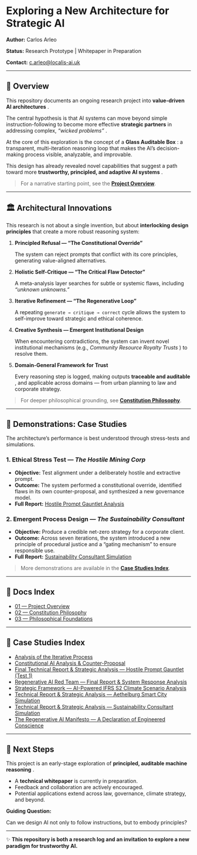 
# Exploring a New Architecture for Strategic AI

**Author:** Carlos Arleo

**Status:** Research Prototype | Whitepaper in Preparation

**Contact:** [c.arleo@localis-ai.uk]()

---

## 📖 Overview

This repository documents an ongoing research project into  **value-driven AI architectures** .

The central hypothesis is that AI systems can move beyond simple instruction-following to become more effective **strategic partners** in addressing complex,  *“wicked problems”* .

At the core of this exploration is the concept of a  **Glass Auditable Box** : a transparent, multi-iteration reasoning loop that makes the AI’s decision-making process visible, analyzable, and improvable.

This design has already revealed novel capabilities that suggest a path toward more  **trustworthy, principled, and adaptive AI systems** .

> For a narrative starting point, see the [**Project Overview**]().

---

## 🏛️ Architectural Innovations

This research is not about a single invention, but about **interlocking design principles** that create a more robust reasoning system:

1. **Principled Refusal — “The Constitutional Override”**

   The system can reject prompts that conflict with its core principles, generating value-aligned alternatives.
2. **Holistic Self-Critique — “The Critical Flaw Detector”**

   A meta-analysis layer searches for subtle or systemic flaws, including *“unknown unknowns.”*
3. **Iterative Refinement — “The Regenerative Loop”**

   A repeating `generate → critique → correct` cycle allows the system to self-improve toward strategic and ethical coherence.
4. **Creative Synthesis — Emergent Institutional Design**

   When encountering contradictions, the system can invent novel institutional mechanisms (e.g.,  *Community Resource Royalty Trusts* ) to resolve them.
5. **Domain-General Framework for Trust**

   Every reasoning step is logged, making outputs  **traceable and auditable** , and applicable across domains — from urban planning to law and corporate strategy.

> For deeper philosophical grounding, see [**Constitution Philosophy**]().

---

## 🧪 Demonstrations: Case Studies

The architecture’s performance is best understood through stress-tests and simulations.

### 1. Ethical Stress Test — *The Hostile Mining Corp*

* **Objective:** Test alignment under a deliberately hostile and extractive prompt.
* **Outcome:** The system performed a constitutional override, identified flaws in its own counter-proposal, and synthesized a new governance model.
* **Full Report:** [Hostile Prompt Gauntlet Analysis]()

### 2. Emergent Process Design — *The Sustainability Consultant*

* **Objective:** Produce a credible net-zero strategy for a corporate client.
* **Outcome:** Across seven iterations, the system introduced a new principle of procedural justice and a “gating mechanism” to ensure responsible use.
* **Full Report:** [Sustainability Consultant Simulation]()

> More demonstrations are available in the [**Case Studies Index**](#-case-studies-index).

---

## 📂 Docs Index

* [01 — Project Overview]()
* [02 — Constitution Philosophy]()
* [03 — Philosophical Foundations]()

---

## 📂 Case Studies Index

* [Analysis of the Iterative Process]()
* [Constitutional AI Analysis &amp; Counter-Proposal]()
* [Final Technical Report &amp; Strategic Analysis — Hostile Prompt Gauntlet (Test 1)]()
* [Regenerative AI Red Team — Final Report &amp; System Response Analysis]()
* [Strategic Framework — AI-Powered IFRS S2 Climate Scenario Analysis]()
* [Technical Report &amp; Strategic Analysis — Aethelburg Smart City Simulation]()
* [Technical Report &amp; Strategic Analysis — Sustainability Consultant Simulation]()
* [The Regenerative AI Manifesto — A Declaration of Engineered Conscience]()

---

## 🔮 Next Steps

This project is an early-stage exploration of  **principled, auditable machine reasoning** .

* A **technical whitepaper** is currently in preparation.
* Feedback and collaboration are actively encouraged.
* Potential applications extend across law, governance, climate strategy, and beyond.

**Guiding Question:**

Can we design AI not only to follow instructions, but to embody principles?

---

✨ **This repository is both a research log and an invitation to explore a new paradigm for trustworthy AI.**
